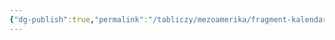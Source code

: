 ```yaml
---
{"dg-publish":true,"permalink":"/tabliczy/mezoamerika/fragment-kalendarya/","dgPassFrontmatter":true}
---
```



